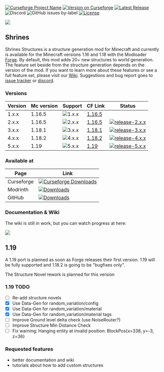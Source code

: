 [![Curseforge Project Name](https://cf.way2muchnoise.eu/title/418915.svg)](https://www.curseforge.com/minecraft/mc-mods/shrines-structures)
[![Version on Curseforge](https://cf.way2muchnoise.eu/versions/418915.svg)](https://www.curseforge.com/minecraft/mc-mods/shrines-structures)
[![Latest Release](https://img.shields.io/github/v/release/Silverminer007/Shrines?include_prereleases&label=latest%20release&logo=github)](https://github.com/Silverminer007/Shrines/releases)
![Discord](https://img.shields.io/discord/777129358769782814?color=blue&label=discord&logo=discord&logoColor=white)
![GitHub issues by-label](https://img.shields.io/github/issues/Silverminer007/Shrines/bug?label=bugs&logo=github)
[![License](https://img.shields.io/github/license/Silverminer007/Shrines?color=informational)](https://www.mozilla.org/en-US/MPL/2.0/)

[![](https://img.buymeacoffee.com/api/?url=aHR0cHM6Ly9jZG4uYnV5bWVhY29mZmVlLmNvbS91cGxvYWRzL3Byb2ZpbGVfcGljdHVyZXMvMjAyMi8wNS9uY20zTDNpNENLNHN2bUNrLnBuZ0AzMDB3XzBlLndlYnA=&creator=Silver+Miner&design_code=1&design_color=%23ff813f&slug=silverminer)](https://www.buymeacoffee.com/silverminer)

## Shrines

Shrines Structures is a structure generation mod for Minecraft and currently is available for the Minecraft versions
1.16 and 1.18 with the Modloader [Forge](https://files.minecraftforge.net/net/minecraftforge/forge/). By default, this
mod adds 20+ new structures to world generation. The feature set beside from the structure generation depends on the 
version of the mod. If you want to learn more about these features or see a full feature set, please visit our
[Wiki](https://silverminer007.github.io/ShrinesWiki/). Suggestions and bug report goes
to [issue tracker](https://github.com/Silverminer007/Shrines/issues) or [discord](https://discord.gg/8pUpWCEUe2).

### Versions

| Version | Mc version | Support                                                                      | CF Link                                                                                                                                   | Status                                                                                                                                                                                     |
|---------|------------|------------------------------------------------------------------------------|-------------------------------------------------------------------------------------------------------------------------------------------|--------------------------------------------------------------------------------------------------------------------------------------------------------------------------------------------|
| 1.x.x   | 1.16.5     | ![1.x.x](https://img.shields.io/badge/1.x.x-no%20support-red)                | [1.16.5](https://www.curseforge.com/minecraft/mc-mods/shrines-structures/files/all?filter-status=1&filter-game-version=2020709689%3A8203) |                                                                                                                                                                                            |
| 2.x.x   | 1.16.5     | ![2.x.x](https://img.shields.io/badge/2.x.x-critical%20bugs%20only-orange)   | [1.16.5](https://www.curseforge.com/minecraft/mc-mods/shrines-structures/files/all?filter-status=1&filter-game-version=2020709689%3A8203) | [![release-2.x.x](https://github.com/Silverminer007/Shrines/actions/workflows/release-4.x.x.yml/badge.svg)](https://github.com/Silverminer007/Shrines/actions/workflows/release-2.x.x.yml) |
| 3.x.x   | 1.18.1     | ![3.x.x](https://img.shields.io/badge/3.x.x-critical%20bugs%20only-orange)   | [1.18.1](https://www.curseforge.com/minecraft/mc-mods/shrines-structures/files/all?filter-status=1&filter-game-version=2020709689%3A8857) | [![release-3.x.x](https://github.com/Silverminer007/Shrines/actions/workflows/release-3.x.x.yml/badge.svg)](https://github.com/Silverminer007/Shrines/actions/workflows/release-3.x.x.yml) |
| 4.x.x   | 1.18.2     | ![4.x.x](https://img.shields.io/badge/4.x.x-bugfixes%20only-orange)          | [1.18.2](https://www.curseforge.com/minecraft/mc-mods/shrines-structures/files/all?filter-status=1&filter-game-version=2020709689%3A9008) | [![release-4.x.x](https://github.com/Silverminer007/Shrines/actions/workflows/release-4.x.x.yml/badge.svg)](https://github.com/Silverminer007/Shrines/actions/workflows/release-4.x.x.yml) |
| 5.x.x   | 1.19       | ![5.x.x](https://img.shields.io/badge/5.x.x-fully%20supported-0xff0000)      | [1.19](https://www.curseforge.com/minecraft/mc-mods/shrines-structures/files/all?filter-status=1&filter-game-version=2020709689%3A9186)   | [![release-5.x.x](https://github.com/Silverminer007/Shrines/actions/workflows/release-5.x.x.yml/badge.svg)](https://github.com/Silverminer007/Shrines/actions/workflows/release-5.x.x.yml) |

### Available at

| Page       | Link                                                                                                                                                     |
|------------|----------------------------------------------------------------------------------------------------------------------------------------------------------|
| Curseforge | [![Curseforge Downloads](https://cf.way2muchnoise.eu/full_418915_downloads.svg)](https://www.curseforge.com/minecraft/mc-mods/shrines-structures)        |
| Modrinth   | [![Downloads](https://img.shields.io/modrinth/dt/F33t24Wi?label=downloads)](https://modrinth.com/mod/shrines)                                            |
| GitHub     | [![Downloads](https://img.shields.io/github/downloads/Silverminer007/Shrines/total?label=downloads)](https://github.com/Silverminer007/Shrines/releases) |

### Documentation & Wiki

The wiki is still in work, but you can watch progress at here:

[![](https://img.shields.io/badge/wiki-in--progress-orange)](https://silverminer007.github.io/ShrinesWiki/)

## 1.19

A 1.19 port is planned as soon as Forge releases their first version. 1.19 will be fully supported and 1.18.2 is going to be "bugfixes only".

The Structure Novel rework is planned for this version

### 1.19 TODO

- [ ] Re-add structure novels
- [x] Use Data-Gen for random_variation/config
- [x] Use Data-Gen for random_variation/material
- [x] Use Data-Gen for random_variation/material tags
- [ ] Improve Ground level delta check (use NoiseRouter?)
- [ ] Improve Structure Min Distance Check
- [ ] Fix warning: Hanging entity at invalid position: BlockPos{x=338, y=-3, z=36}

### Requested features
- better documentation and wiki
- tutorials about how to add custom structures